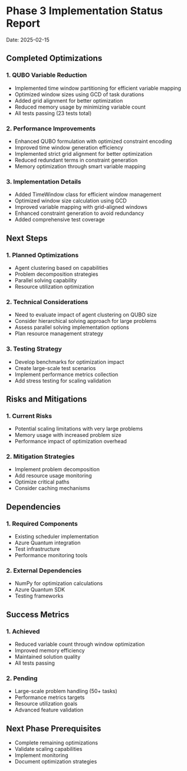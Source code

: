 # Phase 3 Implementation Status Report
Date: 2025-02-15

## Completed Optimizations

### 1. QUBO Variable Reduction
- Implemented time window partitioning for efficient variable mapping
- Optimized window sizes using GCD of task durations
- Added grid alignment for better optimization
- Reduced memory usage by minimizing variable count
- All tests passing (23 tests total)

### 2. Performance Improvements
- Enhanced QUBO formulation with optimized constraint encoding
- Improved time window generation efficiency
- Implemented strict grid alignment for better optimization
- Reduced redundant terms in constraint generation
- Memory optimization through smart variable mapping

### 3. Implementation Details
- Added TimeWindow class for efficient window management
- Optimized window size calculation using GCD
- Improved variable mapping with grid-aligned windows
- Enhanced constraint generation to avoid redundancy
- Added comprehensive test coverage

## Next Steps

### 1. Planned Optimizations
- Agent clustering based on capabilities
- Problem decomposition strategies
- Parallel solving capability
- Resource utilization optimization

### 2. Technical Considerations
- Need to evaluate impact of agent clustering on QUBO size
- Consider hierarchical solving approach for large problems
- Assess parallel solving implementation options
- Plan resource management strategy

### 3. Testing Strategy
- Develop benchmarks for optimization impact
- Create large-scale test scenarios
- Implement performance metrics collection
- Add stress testing for scaling validation

## Risks and Mitigations

### 1. Current Risks
- Potential scaling limitations with very large problems
- Memory usage with increased problem size
- Performance impact of optimization overhead

### 2. Mitigation Strategies
- Implement problem decomposition
- Add resource usage monitoring
- Optimize critical paths
- Consider caching mechanisms

## Dependencies

### 1. Required Components
- Existing scheduler implementation
- Azure Quantum integration
- Test infrastructure
- Performance monitoring tools

### 2. External Dependencies
- NumPy for optimization calculations
- Azure Quantum SDK
- Testing frameworks

## Success Metrics

### 1. Achieved
- Reduced variable count through window optimization
- Improved memory efficiency
- Maintained solution quality
- All tests passing

### 2. Pending
- Large-scale problem handling (50+ tasks)
- Performance metrics targets
- Resource utilization goals
- Advanced feature validation

## Next Phase Prerequisites
- Complete remaining optimizations
- Validate scaling capabilities
- Implement monitoring
- Document optimization strategies
